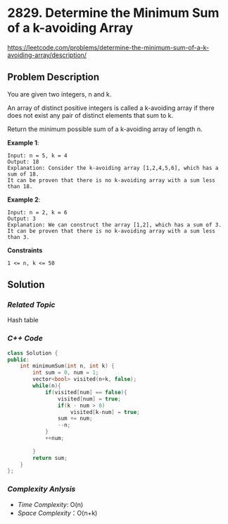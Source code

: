 # 2829. Determine the Minimum Sum of a k-avoiding Array
https://leetcode.com/problems/determine-the-minimum-sum-of-a-k-avoiding-array/description/

## Problem Description

You are given two integers, n and k.

An array of distinct positive integers is called a k-avoiding array if there does not exist any pair of distinct elements that sum to k.

Return the minimum possible sum of a k-avoiding array of length n.



**Example 1**:
```
Input: n = 5, k = 4
Output: 18
Explanation: Consider the k-avoiding array [1,2,4,5,6], which has a sum of 18.
It can be proven that there is no k-avoiding array with a sum less than 18.
```
**Example 2**:
```
Input: n = 2, k = 6
Output: 3
Explanation: We can construct the array [1,2], which has a sum of 3.
It can be proven that there is no k-avoiding array with a sum less than 3.
```

**Constraints**
```
1 <= n, k <= 50
```

## Solution

### _Related Topic_
   Hash table

### _C++ Code_
```cpp
class Solution {
public:
    int minimumSum(int n, int k) {
        int sum = 0, num = 1;
        vector<bool> visited(n+k, false);
        while(n){
            if(visited[num] == false){
                visited[num] = true;
                if(k - num > 0)
                    visited[k-num] = true;
                sum += num;
                --n;
            }
            ++num;
           
        }
        return sum;
    }
};
```

### _Complexity Anlysis_
- _Time Complexity_: O(n)
- _Space Complexity_：O(n+k)
